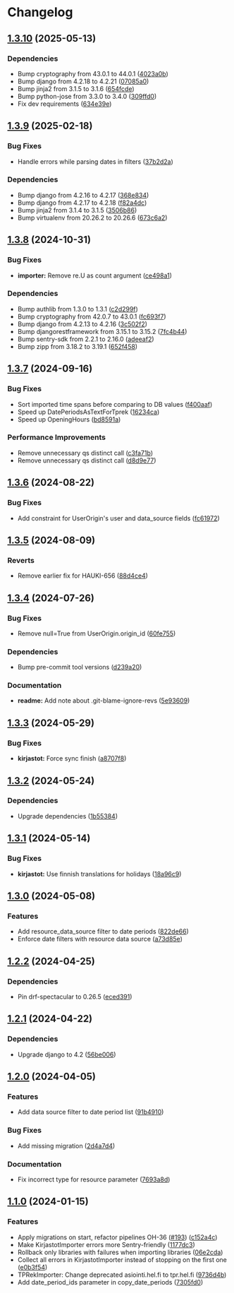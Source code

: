 # Changelog

## [1.3.10](https://github.com/City-of-Helsinki/hauki/compare/hauki-v1.3.9...hauki-v1.3.10) (2025-05-13)


### Dependencies

* Bump cryptography from 43.0.1 to 44.0.1 ([4023a0b](https://github.com/City-of-Helsinki/hauki/commit/4023a0b23aa1f7597cdeff5bd810533130d89628))
* Bump django from 4.2.18 to 4.2.21 ([07085a0](https://github.com/City-of-Helsinki/hauki/commit/07085a083f396670e5825ee8f5b5fb9a0cad72d8))
* Bump jinja2 from 3.1.5 to 3.1.6 ([654fcde](https://github.com/City-of-Helsinki/hauki/commit/654fcded1065400b81bd8f0ef7821d5175860e11))
* Bump python-jose from 3.3.0 to 3.4.0 ([309ffd0](https://github.com/City-of-Helsinki/hauki/commit/309ffd04a45ab530211f7fe3939558cda5b9cac8))
* Fix dev requirements ([634e39e](https://github.com/City-of-Helsinki/hauki/commit/634e39ec6e3518aee330df7bbade0d51acd94b4e))

## [1.3.9](https://github.com/City-of-Helsinki/hauki/compare/hauki-v1.3.8...hauki-v1.3.9) (2025-02-18)


### Bug Fixes

* Handle errors while parsing dates in filters ([37b2d2a](https://github.com/City-of-Helsinki/hauki/commit/37b2d2ae3657366e8884f4ea2d1a79d708f6e59f))


### Dependencies

* Bump django from 4.2.16 to 4.2.17 ([368e834](https://github.com/City-of-Helsinki/hauki/commit/368e83448d1b84abd693c3d5d9bb9b3a20d2ab0c))
* Bump django from 4.2.17 to 4.2.18 ([f82a4dc](https://github.com/City-of-Helsinki/hauki/commit/f82a4dc801faab1acc1fd2c60e18dbfee5d0ac0f))
* Bump jinja2 from 3.1.4 to 3.1.5 ([3506b86](https://github.com/City-of-Helsinki/hauki/commit/3506b86096bbb985afb5832efaddaa561df62280))
* Bump virtualenv from 20.26.2 to 20.26.6 ([673c6a2](https://github.com/City-of-Helsinki/hauki/commit/673c6a2928639c5f7d77ea91575aa76894859d0a))

## [1.3.8](https://github.com/City-of-Helsinki/hauki/compare/hauki-v1.3.7...hauki-v1.3.8) (2024-10-31)


### Bug Fixes

* **importer:** Remove re.U as count argument ([ce498a1](https://github.com/City-of-Helsinki/hauki/commit/ce498a11c453cc9664c5feeeacc5872ef8921a72))


### Dependencies

* Bump authlib from 1.3.0 to 1.3.1 ([c2d299f](https://github.com/City-of-Helsinki/hauki/commit/c2d299fb1549476663dfd252e45c1a7b455f3785))
* Bump cryptography from 42.0.7 to 43.0.1 ([fc693f7](https://github.com/City-of-Helsinki/hauki/commit/fc693f768bd46843db74301723be310123f53e59))
* Bump django from 4.2.13 to 4.2.16 ([3c502f2](https://github.com/City-of-Helsinki/hauki/commit/3c502f26b1c364c537c9b2d36f4a2aa9024f4d5c))
* Bump djangorestframework from 3.15.1 to 3.15.2 ([7fc4b44](https://github.com/City-of-Helsinki/hauki/commit/7fc4b441930b40a897039c63263bdcbc1c58db82))
* Bump sentry-sdk from 2.2.1 to 2.16.0 ([adeeaf2](https://github.com/City-of-Helsinki/hauki/commit/adeeaf2c8a4ba53ea08e7a18dad8ca9983886d9d))
* Bump zipp from 3.18.2 to 3.19.1 ([652f458](https://github.com/City-of-Helsinki/hauki/commit/652f458343a95d11278a6ee645fcd2d88ab7a3ac))

## [1.3.7](https://github.com/City-of-Helsinki/hauki/compare/hauki-v1.3.6...hauki-v1.3.7) (2024-09-16)


### Bug Fixes

* Sort imported time spans before comparing to DB values ([f400aaf](https://github.com/City-of-Helsinki/hauki/commit/f400aaf51bae6bbc9b2e3d1e8e5ddc9eeeec9ccd))
* Speed up DatePeriodsAsTextForTprek ([16234ca](https://github.com/City-of-Helsinki/hauki/commit/16234cae2aa3b8906e379cb1eb135f6d191977cf))
* Speed up OpeningHours ([bd8591a](https://github.com/City-of-Helsinki/hauki/commit/bd8591a0e121c37d0ff393ddc8deb286191f9237))


### Performance Improvements

* Remove unnecessary qs distinct call ([c3fa71b](https://github.com/City-of-Helsinki/hauki/commit/c3fa71bb9d36d7aba42f9c7d1986a74b6a52f7bf))
* Remove unnecessary qs distinct call ([d8d9e77](https://github.com/City-of-Helsinki/hauki/commit/d8d9e77cfc8066fe1379e930f41f4643036d1aac))

## [1.3.6](https://github.com/City-of-Helsinki/hauki/compare/hauki-v1.3.5...hauki-v1.3.6) (2024-08-22)


### Bug Fixes

* Add constraint for UserOrigin's user and data_source fields ([fc61972](https://github.com/City-of-Helsinki/hauki/commit/fc61972883b03dd7e68d9fdbd7764557c0838a4d))

## [1.3.5](https://github.com/City-of-Helsinki/hauki/compare/hauki-v1.3.4...hauki-v1.3.5) (2024-08-09)


### Reverts

* Remove earlier fix for HAUKI-656 ([88d4ce4](https://github.com/City-of-Helsinki/hauki/commit/88d4ce4233cab1cb1d2c17087c83c5cbe162c074))

## [1.3.4](https://github.com/City-of-Helsinki/hauki/compare/hauki-v1.3.3...hauki-v1.3.4) (2024-07-26)


### Bug Fixes

* Remove null=True from UserOrigin.origin_id ([60fe755](https://github.com/City-of-Helsinki/hauki/commit/60fe75567d15c7f56ac53395a92d4ffe0f4fd0cc))


### Dependencies

* Bump pre-commit tool versions ([d239a20](https://github.com/City-of-Helsinki/hauki/commit/d239a204a9b336c3d3d01b9709ae1f432885f33d))


### Documentation

* **readme:** Add note about .git-blame-ignore-revs ([5e93609](https://github.com/City-of-Helsinki/hauki/commit/5e93609666894f726fea956e006d2d8482c03bc0))

## [1.3.3](https://github.com/City-of-Helsinki/hauki/compare/hauki-v1.3.2...hauki-v1.3.3) (2024-05-29)


### Bug Fixes

* **kirjastot:** Force sync finish ([a8707f8](https://github.com/City-of-Helsinki/hauki/commit/a8707f8bbabce826385509b583805a5dc10a9ae4))

## [1.3.2](https://github.com/City-of-Helsinki/hauki/compare/hauki-v1.3.1...hauki-v1.3.2) (2024-05-24)


### Dependencies

* Upgrade dependencies ([1b55384](https://github.com/City-of-Helsinki/hauki/commit/1b553848b37026c5f5660722ca72fb256ed119b9))

## [1.3.1](https://github.com/City-of-Helsinki/hauki/compare/hauki-v1.3.0...hauki-v1.3.1) (2024-05-14)


### Bug Fixes

* **kirjastot:** Use finnish translations for holidays ([18a96c9](https://github.com/City-of-Helsinki/hauki/commit/18a96c9df1c2ecc4e2d45a60ba530e53522f5c35))

## [1.3.0](https://github.com/City-of-Helsinki/hauki/compare/hauki-v1.2.2...hauki-v1.3.0) (2024-05-08)


### Features

* Add resource_data_source filter to date periods ([822de66](https://github.com/City-of-Helsinki/hauki/commit/822de66eb7360684a82d2f4341042cccccc21137))
* Enforce date filters with resource data source ([a73d85e](https://github.com/City-of-Helsinki/hauki/commit/a73d85ea4d4b4f40e890803be55c4a102efe8a16))

## [1.2.2](https://github.com/City-of-Helsinki/hauki/compare/hauki-v1.2.1...hauki-v1.2.2) (2024-04-25)


### Dependencies

* Pin drf-spectacular to 0.26.5 ([eced391](https://github.com/City-of-Helsinki/hauki/commit/eced391313978496bb9e8863dde4b007a2a97e36))

## [1.2.1](https://github.com/City-of-Helsinki/hauki/compare/hauki-v1.2.0...hauki-v1.2.1) (2024-04-22)


### Dependencies

* Upgrade django to 4.2 ([56be006](https://github.com/City-of-Helsinki/hauki/commit/56be006b44f7e0a748d7cb34a1ba993173fc7160))

## [1.2.0](https://github.com/City-of-Helsinki/hauki/compare/hauki-v1.1.0...hauki-v1.2.0) (2024-04-05)


### Features

* Add data source filter to date period list ([91b4910](https://github.com/City-of-Helsinki/hauki/commit/91b4910f5590e82b2fc8c29729d41427f761e4e1))


### Bug Fixes

* Add missing migration ([2d4a7d4](https://github.com/City-of-Helsinki/hauki/commit/2d4a7d416c5d7d534fd5dd9c9f1c895535a912ee))


### Documentation

* Fix incorrect type for resource parameter ([7693a8d](https://github.com/City-of-Helsinki/hauki/commit/7693a8dc5c93c5d02e17e53128accfc29cdbfa38))

## [1.1.0](https://github.com/City-of-Helsinki/hauki/compare/hauki-v1.0.0...hauki-v1.1.0) (2024-01-15)


### Features

* Apply migrations on start, refactor pipelines OH-36 ([#193](https://github.com/City-of-Helsinki/hauki/issues/193)) ([c152a4c](https://github.com/City-of-Helsinki/hauki/commit/c152a4c5c6a1b5fccc49fb79c1b6cd5bf1ba8bc9))
* Make KirjastotImporter errors more Sentry-friendly ([1177dc3](https://github.com/City-of-Helsinki/hauki/commit/1177dc3968735d5211b769b4c63e9882dc8a1303))
* Rollback only libraries with failures when importing libraries ([06e2cda](https://github.com/City-of-Helsinki/hauki/commit/06e2cdaf889adbecb2991032d761156686c7550e))
* Collect all errors in KirjastotImporter instead of stopping on the first one ([e0b3f54](https://github.com/City-of-Helsinki/hauki/commit/e0b3f54ef4aef8fe4bd121c3cd4968965b9e34de))
* TPRekImporter: Change deprecated asiointi.hel.fi to tpr.hel.fi ([9736d4b](https://github.com/City-of-Helsinki/hauki/commit/9736d4b6337d90f28c48abbfe0ba579ef2cfa47f))
* Add date_period_ids parameter in copy_date_periods ([7305fd0](https://github.com/City-of-Helsinki/hauki/commit/7305fd02c085dfb458f380462121d39dc4d83547))
